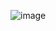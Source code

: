 ![image](https://github.com/open-video-game-library/MinimumSabar/assets/77042312/844d8226-9eb3-48c0-a2d3-a8c31b51a1af)
